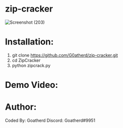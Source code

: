 # zip-cracker
![Screenshot (203)](https://user-images.githubusercontent.com/52611779/148947807-c53bf887-b0ec-489a-b276-dd1107866f2a.png)
# Installation:
1. git clone https://github.com/G0atherd/zip-cracker.git
2. cd ZipCracker
3. python zipcrack.py
# Demo Video:

# Author:
Coded By: Goatherd
Discord: Goatherd#9951
